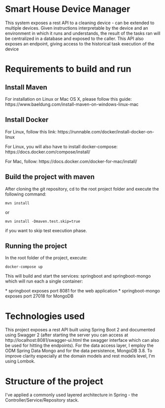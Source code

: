 # Smart House Device Manager

<p>This system exposes a rest API to a cleaning device - can be extended to multiple devices. Given instructions interpretable by the device and an environment in which it runs and understands, the result of the tasks ran will be centralized in a database and exposed to the caller. This API also exposes an endpoint, giving access to the historical task execution of the device</p>

# Requirements to build and run
## Install Maven

<p>For installation on Linux or Mac OS X, please follow this guide: https://www.baeldung.com/install-maven-on-windows-linux-mac </p>

## Install Docker
<p>For Linux, follow this link: https://runnable.com/docker/install-docker-on-linux </p>
<p>For Linux, you will also have to install docker-compose: https://docs.docker.com/compose/install/
<p>For Mac, follow: https://docs.docker.com/docker-for-mac/install/ </p>

## Build the project with maven
<p>After cloning the git repository, cd to the root project folder and execute the following command:</p>

```
mvn install
```

<p>or</p>

```
mvn install -Dmaven.test.skip=true
```

<p>if you want to skip test execution phase.</p>

## Running the project

<p>In the root folder of the project, execute:</p>

```
docker-compose up
```

<p>This will build and start the services: springboot and springboot-mongo which will run each a single container:</p>
* springboot exposes port 8081 for the web application
* springboot-mongo exposes port 27018 for MongoDB

# Technologies used

This project exposes a rest API built using Spring Boot 2 and documented using Swagger 2 (after starting the server you can access at
http://localhost:8081/swagger-ui.html the swagger interface which can also be used for hitting the endpoints).
For the data access layer, I employ the ODM Spring Data Mongo and for the data persistence, MongoDB 3.8.
To improve clarity especially at the domain models and rest models level, I'm using Lombok.

# Structure of the project

I've applied a commonly used layered architecture in Spring - the Controller/Service/Repository stack.




